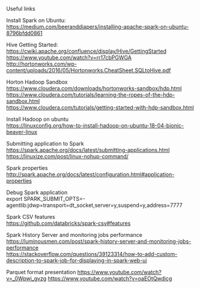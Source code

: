 Useful links

Install Spark on Ubuntu:  
https://medium.com/beeranddiapers/installing-apache-spark-on-ubuntu-8796bfdd0861

Hive Getting Started:  
https://cwiki.apache.org/confluence/display/Hive/GettingStarted
https://www.youtube.com/watch?v=rr17cbPGWGA   
http://hortonworks.com/wp-content/uploads/2016/05/Hortonworks.CheatSheet.SQLtoHive.pdf

Horton Hadoop Sandbox   
https://www.cloudera.com/downloads/hortonworks-sandbox/hdp.html   
https://www.cloudera.com/tutorials/learning-the-ropes-of-the-hdp-sandbox.html   
https://www.cloudera.com/tutorials/getting-started-with-hdp-sandbox.html   

Install Hadoop on ubuntu   
https://linuxconfig.org/how-to-install-hadoop-on-ubuntu-18-04-bionic-beaver-linux

Submitting application to Spark
https://spark.apache.org/docs/latest/submitting-applications.html
https://linuxize.com/post/linux-nohup-command/

Spark properties
http://spark.apache.org/docs/latest/configuration.html#application-properties

Debug Spark application   
export SPARK_SUBMIT_OPTS=-agentlib:jdwp=transport=dt_socket,server=y,suspend=y,address=7777

Spark CSV features   
https://github.com/databricks/spark-csv#features

Spark History Server and monitoring jobs performance
https://luminousmen.com/post/spark-history-server-and-monitoring-jobs-performance   
https://stackoverflow.com/questions/39123314/how-to-add-custom-description-to-spark-job-for-displaying-in-spark-web-ui

Parquet format presentation
https://www.youtube.com/watch?v=_0Wpwj_gvzg
https://www.youtube.com/watch?v=oaEOtQwdicg